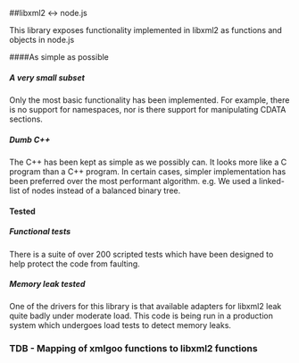 ##libxml2 &harr; node.js

This library exposes functionality implemented in libxml2 as functions and objects in node.js

####As simple as possible

##### A very small subset
Only the most basic functionality has been implemented. For example, there is no support for namespaces, nor is there support for manipulating CDATA sections.

##### Dumb C++
The C++ has been kept as simple as we possibly can. It looks more like a C program than a C++ program. In certain cases, simpler implementation has been preferred over the most performant algorithm. e.g. We used a linked-list of nodes instead of a balanced binary tree.

#### Tested

##### Functional tests
There is a suite of over 200 scripted tests which have been designed to help protect the code from faulting. 

##### Memory leak tested
One of the drivers for this library is that available adapters for libxml2 leak quite badly under moderate load. This code is being run in a production system which undergoes load tests to detect memory leaks.

### TDB - Mapping of xmlgoo functions to libxml2 functions
